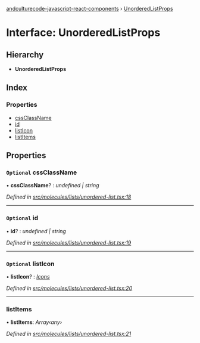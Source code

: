 [andculturecode-javascript-react-components](../README.md) › [UnorderedListProps](unorderedlistprops.md)

# Interface: UnorderedListProps

## Hierarchy

* **UnorderedListProps**

## Index

### Properties

* [cssClassName](unorderedlistprops.md#optional-cssclassname)
* [id](unorderedlistprops.md#optional-id)
* [listIcon](unorderedlistprops.md#optional-listicon)
* [listItems](unorderedlistprops.md#listitems)

## Properties

### `Optional` cssClassName

• **cssClassName**? : *undefined | string*

*Defined in [src/molecules/lists/unordered-list.tsx:18](https://github.com/AndcultureCode/AndcultureCode.JavaScript.React.Components/blob/85bf079/src/molecules/lists/unordered-list.tsx#L18)*

___

### `Optional` id

• **id**? : *undefined | string*

*Defined in [src/molecules/lists/unordered-list.tsx:19](https://github.com/AndcultureCode/AndcultureCode.JavaScript.React.Components/blob/85bf079/src/molecules/lists/unordered-list.tsx#L19)*

___

### `Optional` listIcon

• **listIcon**? : *[Icons](../enums/icons.md)*

*Defined in [src/molecules/lists/unordered-list.tsx:20](https://github.com/AndcultureCode/AndcultureCode.JavaScript.React.Components/blob/85bf079/src/molecules/lists/unordered-list.tsx#L20)*

___

###  listItems

• **listItems**: *Array‹any›*

*Defined in [src/molecules/lists/unordered-list.tsx:21](https://github.com/AndcultureCode/AndcultureCode.JavaScript.React.Components/blob/85bf079/src/molecules/lists/unordered-list.tsx#L21)*
